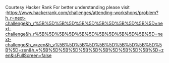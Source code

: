 Courtesy Hacker Rank
For better understanding please visit :https://www.hackerrank.com/challenges/attending-workshops/problem?h_r=next-challenge&h_r%5B%5D%5B%5D%5B%5D%5B%5D%5B%5D%5B%5D=next-challenge&h_r%5B%5D%5B%5D%5B%5D%5B%5D%5B%5D%5B%5D=next-challenge&h_v=zen&h_v%5B%5D%5B%5D%5B%5D%5B%5D%5B%5D%5B%5D=zen&h_v%5B%5D%5B%5D%5B%5D%5B%5D%5B%5D%5B%5D=zen&isFullScreen=false
